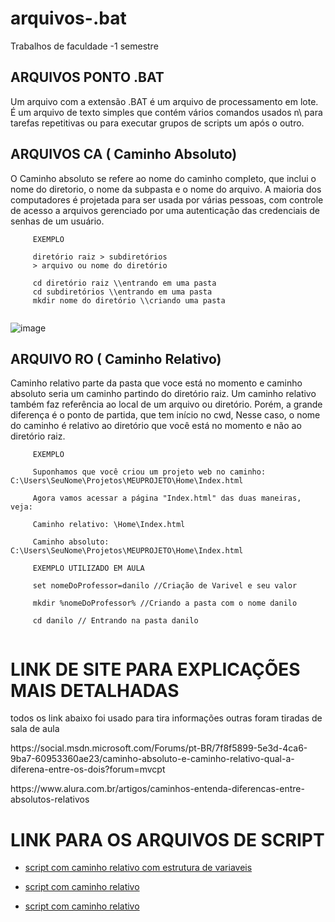 # arquivos-.bat
Trabalhos de faculdade -1 semestre
## ARQUIVOS PONTO .BAT
<p> Um arquivo com a extensão .BAT é um arquivo de processamento em lote. É um arquivo de texto simples que contém vários comandos usados n\ para tarefas repetitivas ou para executar grupos de scripts um após o outro.


## ARQUIVOS CA ( Caminho Absoluto) 
<p>O Caminho absoluto se refere ao nome do caminho completo, que inclui o nome do diretorio, o nome da subpasta e o nome do arquivo. A maioria dos computadores é projetada para ser usada por várias pessoas, com controle de acesso a arquivos gerenciado por uma autenticação das credenciais de senhas de um usuário. 

````
     EXEMPLO

     diretório raiz > subdiretórios  
     > arquivo ou nome do diretório
     
     cd diretório raiz \\entrando em uma pasta
     cd subdiretórios \\entrando em uma pasta 
     mkdir nome do diretório \\criando uma pasta
  
````
![image](https://user-images.githubusercontent.com/73085812/229312204-ec169011-1582-4136-8ed4-ad1665865721.png)


## ARQUIVO RO ( Caminho Relativo)
<P>Caminho relativo parte da pasta que voce está no momento e caminho absoluto seria um caminho partindo do diretório raiz.
Um caminho relativo também faz referência ao local de um arquivo ou diretório. Porém, a grande diferença é o ponto de partida, que tem início no cwd, Nesse caso, o nome do caminho é relativo ao diretório que você está no momento e não ao diretório raiz.

````
     EXEMPLO

     Suponhamos que você criou um projeto web no caminho: C:\Users\SeuNome\Projetos\MEUPROJETO\Home\Index.html

     Agora vamos acessar a página "Index.html" das duas maneiras, veja:

     Caminho relativo: \Home\Index.html

     Caminho absoluto: C:\Users\SeuNome\Projetos\MEUPROJETO\Home\Index.html
     
     EXEMPLO UTILIZADO EM AULA
     
     set nomeDoProfessor=danilo //Criação de Varivel e seu valor
     
     mkdir %nomeDoProfessor% //Criando a pasta com o nome danilo 
     
     cd danilo // Entrando na pasta danilo
     

````

# LINK DE SITE PARA EXPLICAÇÕES MAIS DETALHADAS
<p> todos os link abaixo foi usado para tira informações outras foram tiradas de sala de aula


<p> https://social.msdn.microsoft.com/Forums/pt-BR/7f8f5899-5e3d-4ca6-9ba7-60953360ae23/caminho-absoluto-e-caminho-relativo-qual-a-diferena-entre-os-dois?forum=mvcpt

<p> https://www.alura.com.br/artigos/caminhos-entenda-diferencas-entre-absolutos-relativos

# LINK PARA OS ARQUIVOS DE SCRIPT
* <a href="https://github.com/wilkerlisboa/arquivos-.bat/blob/main/script_especifica.bat">script com caminho relativo com estrutura de variaveis</a>

* <a href="https://github.com/wilkerlisboa/arquivos-.bat/blob/main/caminho%20CA.bat">script com caminho relativo</a>

* <a href="https://github.com/wilkerlisboa/arquivos-.bat/blob/main/caminho%20CA.bat">script com caminho relativo</a>

